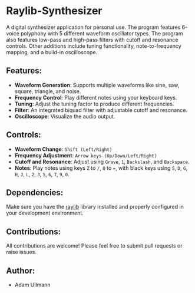 # Raylib-Synthesizer
A digital synthesizer application for personal use. The program features 6-voice polyphony with 5 different waveform oscillator types. The program also features low-pass and high-pass filters with cutoff and resonance controls. Other additions include tuning functionality, note-to-frequency mapping, and a build-in oscilloscope.

## Features:

- **Waveform Generation**: Supports multiple waveforms like sine, saw, square, triangle, and noise.
- **Frequency Control**: Play different notes using your keyboard keys.
- **Tuning**: Adjust the tuning factor to produce different frequencies.
- **Filter**: An integrated biquad filter with adjustable cutoff and resonance.
- **Oscilloscope**: Visualize the audio output.

## Controls:

- **Waveform Change**: `Shift (Left/Right)`
- **Frequency Adjustment**: `Arrow keys (Up/Down/Left/Right)`
- **Cutoff and Resonance**: Adjust using `Grave`, `1`, `Backslash`, and `Backspace`.
- **Notes**: Play notes using keys `Z` to `/`, `Q` to `=`, with black keys using `S`, `D`, `G`, `H`, `J`, `L`, `2`, `3`, `5`, `6`, `7`, `9`, `0`.

## Dependencies:

Make sure you have the [raylib](https://www.raylib.com/) library installed and properly configured in your development environment.

## Contributions:

All contributions are welcome! Please feel free to submit pull requests or raise issues.

## Author:

- Adam Ullmann
